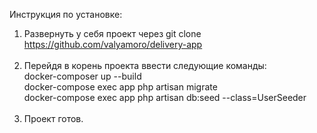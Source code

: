 Инструкция по установке:<br>

1) Развернуть у себя проект через git clone https://github.com/valyamoro/delivery-app<br><br>
2) Перейдя в корень проекта ввести следующие команды:<br>
docker-composer up --build<br>
docker-compose exec app php artisan migrate<br>
docker-compose exec app php artisan db:seed --class=UserSeeder<br><br>
3) Проект готов.
